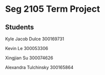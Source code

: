 # Seg 2105 Term Project

## Students
Kyle Jacob Dulce 300169731

Kevin Le 300053306

Xingjian Su 300074626

Alexandra Tulchinsky 300165864
